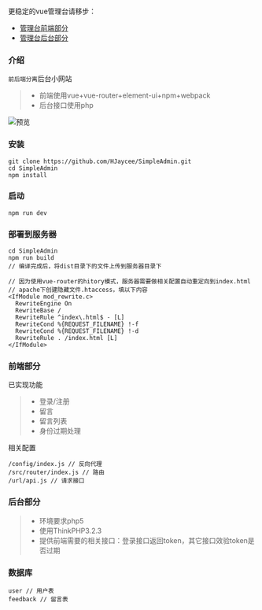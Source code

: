 ###
更稳定的vue管理台请移步：
* [管理台前端部分](https://github.com/HJaycee/app_admin)
* [管理台后台部分](https://github.com/HJaycee/app_admin_api)


### 介绍
`前后端分离`后台小网站
>- 前端使用vue+vue-router+element-ui+npm+webpack
>- 后台接口使用php

![预览](http://img2.ph.126.net/IQs28wtCmb3iVjjAI416cQ==/6632691744373838870.gif)

### 安装

```
git clone https://github.com/HJaycee/SimpleAdmin.git
cd SimpleAdmin
npm install
```

### 启动

```
npm run dev
```

### 部署到服务器

```
cd SimpleAdmin
npm run build
// 编译完成后，将dist目录下的文件上传到服务器目录下
```

```
// 因为使用vue-router的hitory模式，服务器需要做相关配置自动重定向到index.html
// apache下创建隐藏文件.htaccess，填以下内容
<IfModule mod_rewrite.c>
  RewriteEngine On
  RewriteBase /
  RewriteRule ^index\.html$ - [L]
  RewriteCond %{REQUEST_FILENAME} !-f
  RewriteCond %{REQUEST_FILENAME} !-d
  RewriteRule . /index.html [L]
</IfModule>
```



### 前端部分

已实现功能
>- 登录/注册
>- 留言
>- 留言列表
>- 身份过期处理

相关配置

```
/config/index.js // 反向代理
/src/router/index.js // 路由
/url/api.js // 请求接口
```

### 后台部分

>- 环境要求php5
>- 使用ThinkPHP3.2.3
>- 提供前端需要的相关接口：登录接口返回token，其它接口效验token是否过期

### 数据库

```
user // 用户表
feedback // 留言表
```

